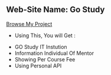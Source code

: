## Web-Site Name: Go Study
[Browse My Project](https://mystifying-turing-3aaa31.netlify.app)

* Using This, You will Get : 
- GO Study IT Instution
- Information Individual Of Mentor
- Showing Per Course Fee 
- Using Personal API